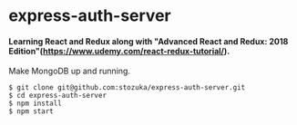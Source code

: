 # express-auth-server

#### Learning React and Redux along with "Advanced React and Redux: 2018 Edition"(https://www.udemy.com/react-redux-tutorial/).

Make MongoDB up and running.

```
$ git clone git@github.com:stozuka/express-auth-server.git
$ cd express-auth-server
$ npm install
$ npm start
```
